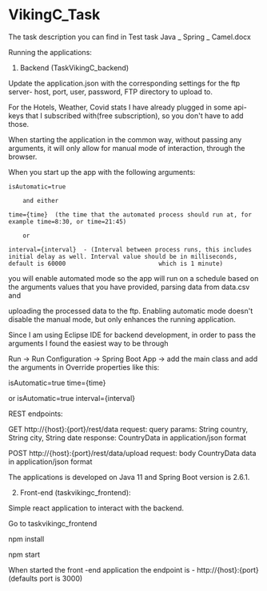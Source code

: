 # VikingC_Task


The task description you can find in Test task Java _ Spring _ Camel.docx

Running the applications:

1. Backend (TaskVikingC_backend)

Update the application.json with the corresponding settings for the ftp server- host, port, user, password, FTP 	directory to upload to.
  
For the Hotels, Weather, Covid stats I have already plugged in some api-keys that I subscribed with(free subscription), so you don't have to add those.

When starting the application in the common way, without passing any arguments, it will only allow for manual mode of interaction, through the browser.
 
When you start up the app with the following arguments:
 
 	isAutomatic=true 
 
 		and either
 
 	time={time}  (the time that the automated process should run at, for example time=8:30, or time=21:45)
   	
   		or
   	
  	interval={interval}  - (Interval between process runs, this includes initial delay as well. Interval value should be in milliseconds, default is 60000 							which is 1 minute)
 
you will enable automated mode so the app will run on a schedule based on the arguments values that you have provided, parsing data from data.csv and 
 
uploading the processed data to the ftp. Enabling automatic mode doesn't disable the manual mode, but only enhances the running application.

Since I am using Eclipse IDE for backend development, in order to pass the arguments I found the easiest way to be through 

Run -> Run Configuration -> Spring Boot App -> add the main class and add the arguments in Override properties like this:
		
isAutomatic=true
time={time}

or 
isAutomatic=true
interval={interval}
 
  REST endpoints:

  GET http://{host}:{port}/rest/data
	request:
		query params:
			String country,
			String city,
			String date
	response:
		CountryData in application/json format

  POST http://{host}:{port}/rest/data/upload
	request:
		body CountryData data in application/json format
	
	
The applications is developed on Java 11 and Spring Boot version is 2.6.1.


2. Front-end (taskvikingc_frontend):

Simple react application to interact with the backend.

Go to taskvikingc_frontend

npm install

npm start

When started the front -end application the endpoint is - http://{host}:{port} (defaults port is 3000)
